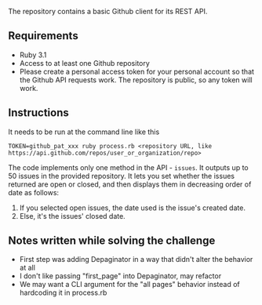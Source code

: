 The repository contains a basic Github client for its REST API.

## Requirements
* Ruby 3.1
* Access to at least one Github repository
* Please create a personal access token for your personal account so that the Github API requests work. The repository is public, so any token will work.

## Instructions
It needs to be run at the command line like this

```
TOKEN=github_pat_xxx ruby process.rb <repository URL, like https://api.github.com/repos/user_or_organization/repo>
```

The code implements only one method in the API - `issues`. It outputs up to 50 issues in the provided repository. It lets you set whether the
issues returned are open or closed, and then displays them in decreasing order of date as follows:

1. If you selected open issues, the date used is the issue's created date.
1. Else, it's the issues' closed date.

## Notes written while solving the challenge

- First step was adding Depaginator in a way that didn't alter the behavior at all
- I don't like passing "first_page" into Depaginator, may refactor
- We may want a CLI argument for the "all pages" behavior instead of hardcoding it in process.rb